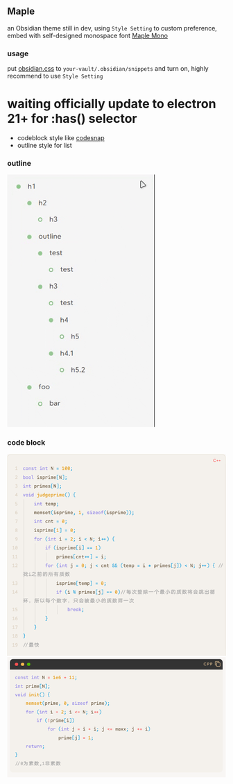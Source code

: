 ## Maple

an Obsidian theme still in dev, using `Style Setting` to custom preference, embed with self-designed monospace font [Maple Mono](https://github.com/subframe7536/Maple-font)

### usage

put [obsidian.css](https://github.com/subframe7536/obsidian-theme-maple/blob/main/obsidian.css) to `your-vault/.obsidian/snippets` and turn on, highly recommend to use `Style Setting`

# **waiting officially update to electron 21+ for :has() selector**

- codeblock style like [codesnap](https://github.com/kufii/CodeSnap)
- outline style for list

### outline

![](./img/%E5%A4%A7%E7%BA%B2.gif)

### code block

![](img/code_line.png)
![](img/code_header.png)
